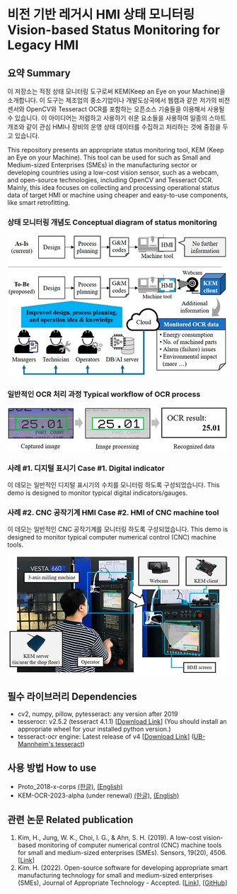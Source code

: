 # 비전 기반 레거시 HMI 상태 모니터링 Vision-based Status Monitoring for Legacy HMI

## 요약 Summary
이 저장소는 적정 상태 모니터링 도구로써 KEM(Keep an Eye on your Machine)을 소개합니다. 이 도구는 제조업의 중소기업이나 개발도상국에서 웹캠과 같은 저가의 비전 센서와 OpenCV와 Tesseract OCR를 포함하는 오픈소스 기술들을 이용해서 사용될 수 있습니다.
이 아이디어는 저렴하고 사용하기 쉬운 요소들을 사용하여 일종의 스마트 개조와 같이 관심 HMI나 장비의 운영 상태 데이터를 수집하고 처리하는 것에 중점을 두고 있습니다.

This repository presents an appropriate status monitoring tool, KEM (Keep an Eye on your Machine). This tool can be used for such as Small and Medium-sized Enterprises (SMEs) in the manufacturing sector or developing countries using a low-cost vision sensor, such as a webcam, and open-source technologies, including OpenCV and Tesseract OCR. Mainly, this idea focuses on collecting and processing operational status data of target HMI or machine using cheaper and easy-to-use components, like smart retrofitting.

### 상태 모니터링 개념도 Conceptual diagram of status monitoring  
![Proposed monitoring idea](figure-3.png 'Proposed monitoring idea')

### 일반적인 OCR 처리 과정 Typical workflow of OCR process  
![Workflow of OCR process](figure-1.png 'Workflow of OCR process')

### 사례 #1. 디지털 표시기 Case #1. Digital indicator
이 데모는 일반적인 디지털 표시기의 수치를 모니터링 하도록 구성되었습니다.
This demo is designed to monitor typical digital indicators/gauges. <br/>


### 사례 #2. CNC 공작기계 HMI Case #2. HMI of CNC machine tool  
이 데모는 일반적인 CNC 공작기계를 모니터링 하도록 구성되었습니다.
This demo is designed to monitor typical computer numerical control (CNC) machine tools.<br/>

![Example configuration of demo](figure-8.png 'Example configuration of demo')

## 필수 라이브러리 Dependencies
- cv2, numpy, pillow, pytesseract: any version after 2019
- tesserocr: v2.5.2 (tesseract 4.1.1) [[Download Link](https://github.com/simonflueckiger/tesserocr-windows_build/releases/tag/tesserocr-v2.5.2-tesseract-4.1.1)] (You should install an appropriate wheel for your installed python version.)
- tesseract-ocr engine: Latest release of v4 [[Download Link](https://digi.bib.uni-mannheim.de/tesseract/tesseract-ocr-w64-setup-v4.1.0.20190314.exe)] ([UB-Mannheim's tesseract](https://github.com/UB-Mannheim/tesseract/wiki))

## 사용 방법 How to use
- Proto_2018-x-corps [(한글)](docs/how_to_use_proto_2018-x-corps_kr.md), [(English)](docs/how_to_use_proto_2018-x-corps_en.md)
- KEM-OCR-2023-alpha (under renewal) [(한글)](), [(English)]()

## 관련 논문 Related publication
1. Kim, H., Jung, W. K., Choi, I. G., & Ahn, S. H. (2019). A low-cost vision-based monitoring of computer numerical control (CNC) machine tools for small and medium-sized enterprises (SMEs). Sensors, 19(20), 4506. [[Link](https://doi.org/10.3390/s19204506)]
2. Kim. H. (2022). Open-source software for developing appropriate smart manufacturing technology for small and medium-sized enterprises (SMEs), Journal of Appropriate Technology - Accepted. [[Link]()], [[GitHub](https://github.com/hyungjungkim/enabling-oss-for-appropriate-smart-manufacturing-in-smes)]
